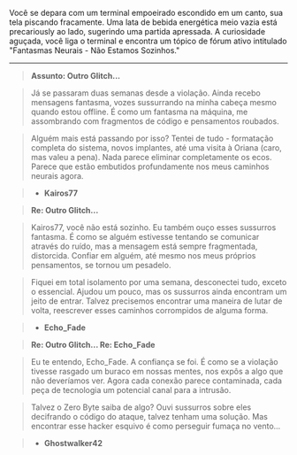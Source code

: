 Você se depara com um terminal empoeirado escondido em um canto, sua tela piscando fracamente. Uma lata de bebida energética meio vazia está precariously ao lado, sugerindo uma partida apressada. A curiosidade aguçada, você liga o terminal e encontra um tópico de fórum ativo intitulado "Fantasmas Neurais - Não Estamos Sozinhos."

---

> **Assunto: Outro Glitch...**

> Já se passaram duas semanas desde a violação. Ainda recebo mensagens fantasma, vozes sussurrando na minha cabeça mesmo quando estou offline. É como um fantasma na máquina, me assombrando com fragmentos de código e pensamentos roubados.

> Alguém mais está passando por isso? Tentei de tudo - formatação completa do sistema, novos implantes, até uma visita à Oriana (caro, mas valeu a pena). Nada parece eliminar completamente os ecos. Parece que estão embutidos profundamente nos meus caminhos neurais agora.

> - **Kairos77**

> **Re: Outro Glitch...**

> Kairos77, você não está sozinho. Eu também ouço esses sussurros fantasma. É como se alguém estivesse tentando se comunicar através do ruído, mas a mensagem está sempre fragmentada, distorcida. Confiar em alguém, até mesmo nos meus próprios pensamentos, se tornou um pesadelo.

> Fiquei em total isolamento por uma semana, desconectei tudo, exceto o essencial. Ajudou um pouco, mas os sussurros ainda encontram um jeito de entrar. Talvez precisemos encontrar uma maneira de lutar de volta, reescrever esses caminhos corrompidos de alguma forma.

> - **Echo_Fade**

> **Re: Outro Glitch... Re: Echo_Fade**

> Eu te entendo, Echo_Fade. A confiança se foi. É como se a violação tivesse rasgado um buraco em nossas mentes, nos expôs a algo que não deveríamos ver. Agora cada conexão parece contaminada, cada peça de tecnologia um potencial canal para a intrusão.

> Talvez o Zero Byte saiba de algo? Ouvi sussurros sobre eles decifrando o código do ataque, talvez tenham uma solução. Mas encontrar esse hacker esquivo é como perseguir fumaça no vento...

> - **Ghostwalker42**
